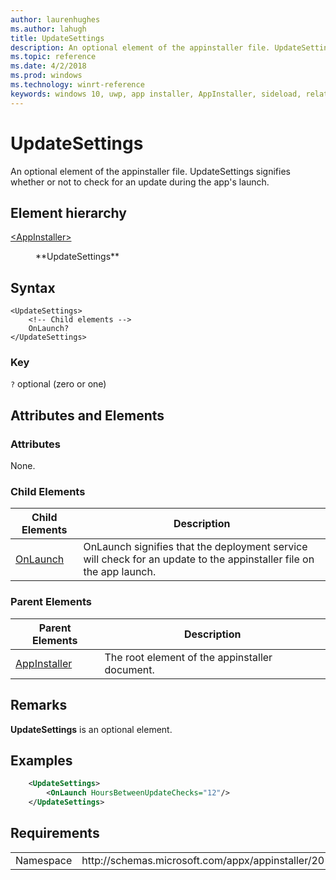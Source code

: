 ```yaml
---
author: laurenhughes
ms.author: lahugh
title: UpdateSettings
description: An optional element of the appinstaller file. UpdateSettings signifies whether or not to check for an update during the app's launch. 
ms.topic: reference
ms.date: 4/2/2018
ms.prod: windows
ms.technology: winrt-reference
keywords: windows 10, uwp, app installer, AppInstaller, sideload, related set, optional packages
---
```


# UpdateSettings

An optional element of the appinstaller file. UpdateSettings signifies whether or not to check for an update during the app's launch. 

## Element hierarchy

<dl>
<dt><a href="element-appinstaller.md">&lt;AppInstaller&gt;</a></dt>
<dd>
    <dl>
        <dt>**UpdateSettings**</dt>
    </dl>
</dd>
</dl>

## Syntax
```syntax
<UpdateSettings>
    <!-- Child elements -->
    OnLaunch?
</UpdateSettings>
```

### Key
`?` optional (zero or one)


## Attributes and Elements

### Attributes
None.

### Child Elements

<Include links to child elements>

| Child Elements | Description |
|----------------|-------------|
| [OnLaunch](element-onlaunch.md) |  OnLaunch signifies that the deployment service will check for an update to the appinstaller file on the app launch. |

### Parent Elements

| Parent Elements | Description |
|-----------------|-------------|
| [AppInstaller](element-appinstaller.md) | The root element of the appinstaller document. |

## Remarks
**UpdateSettings** is an optional element. 

## Examples
``` xml    
    <UpdateSettings>
        <OnLaunch HoursBetweenUpdateChecks="12"/>
    </UpdateSettings>
```
## Requirements
<table>
    <tbody>
        <tr>
            <td>Namespace</td>
            <td> http://schemas.microsoft.com/appx/appinstaller/2017/2  </td>
        </tr>
    </tbody>
</table>